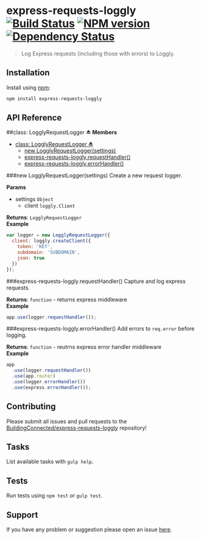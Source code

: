 # express-requests-loggly [![Build Status](http://img.shields.io/travis/BuildingConnected/express-requests-loggly.svg?style=flat)](http://travis-ci.org/BuildingConnected/express-requests-loggly) [![NPM version](http://img.shields.io/npm/v/express-requests-loggly.svg?style=flat)](https://www.npmjs.org/package/express-requests-loggly) [![Dependency Status](http://img.shields.io/david/BuildingConnected/express-requests-loggly.svg?style=flat)](https://david-dm.org/BuildingConnected/express-requests-loggly)

> Log Express requests (including those with errors) to Loggly.

## Installation

Install using [npm](https://www.npmjs.org/):

```sh
npm install express-requests-loggly
```

## API Reference

<a name="exp_module_express-requests-loggly"></a>
##class: LogglyRequestLogger ⏏
**Members**

* [class: LogglyRequestLogger ⏏](#exp_module_express-requests-loggly)
  * [new LogglyRequestLogger(settings)](#exp_new_module_express-requests-loggly)
  * [express-requests-loggly.requestHandler()](#module_express-requests-loggly#requestHandler)
  * [express-requests-loggly.errorHandler()](#module_express-requests-loggly#errorHandler)

<a name="exp_new_module_express-requests-loggly"></a>
###new LogglyRequestLogger(settings)
Create a new request logger.

**Params**

- settings `Object`  
  - client `loggly.Client`  

**Returns**: `LogglyRequestLogger`  
**Example**  
```javascript
var logger = new LogglyRequestLogger({
  client: loggly.createClient({
    token: 'KEY',
    subdomain: 'SUBDOMAIN',
    json: true
  })
});
```

<a name="module_express-requests-loggly#requestHandler"></a>
###express-requests-loggly.requestHandler()
Capture and log express requests.

**Returns**: `function` - returns express middleware  
**Example**  
```javascript
app.use(logger.requestHandler());
```

<a name="module_express-requests-loggly#errorHandler"></a>
###express-requests-loggly.errorHandler()
Add errors to `req.error` before logging.

**Returns**: `function` - reutrns express error handler middleware  
**Example**  
```javascript
app
  .use(logger.requestHandler())
  .use(app.router)
  .use(logger.errorHandler())
  .use(express.errorHandler());
```

## Contributing

Please submit all issues and pull requests to the [BuildingConnected/express-requests-loggly](http://github.com/BuildingConnected/express-requests-loggly) repository!

## Tasks

List available tasks with `gulp help`.

## Tests

Run tests using `npm test` or `gulp test`.

## Support

If you have any problem or suggestion please open an issue [here](https://github.com/BuildingConnected/express-requests-loggly/issues).
